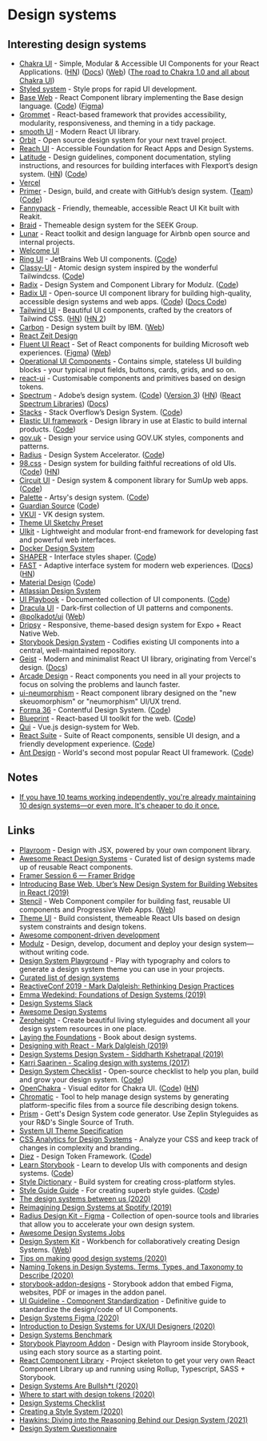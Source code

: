 # Design systems

## Interesting design systems

* [Chakra UI](https://github.com/chakra-ui/chakra-ui) - Simple, Modular & Accessible UI Components for your React Applications. ([HN](https://news.ycombinator.com/item?id=23511811)) ([Docs](https://next.chakra-ui.com/docs/getting-started)) ([Web](https://next.chakra-ui.com)) ([The road to Chakra 1.0 and all about Chakra UI](https://www.youtube.com/watch?v=eeODp2pdRdo))
* [Styled system](https://styled-system.com) - Style props for rapid UI development.
* [Base Web](https://baseweb.design) - React Component library implementing the Base design language. ([Code](https://github.com/uber/baseweb)) ([Figma](https://www.figma.com/c/file/805195278314519508))
* [Grommet](https://grommet.io) - React-based framework that provides accessibility, modularity, responsiveness, and theming in a tidy package.
* [smooth UI](https://github.com/smooth-code/smooth-ui) - Modern React UI library.
* [Orbit](https://orbit.kiwi) - Open source design system for your next travel project.
* [Reach UI](https://github.com/reach/reach-ui) - Accessible Foundation for React Apps and Design Systems.
* [Latitude](https://www.flexport.com/design) - Design guidelines, component documentation, styling instructions, and resources for building interfaces with Flexport’s design system. ([HN](https://news.ycombinator.com/item?id=21461579)) ([Code](https://github.com/flexport/latitude))
* [Vercel](https://vercel.com/design)
* [Primer](https://primer.style) - Design, build, and create with GitHub’s design system. ([Team](https://primer.style/about/#team/)) ([Code](https://github.com/primer/css))
* [Fannypack](https://github.com/fannypackui/fannypack) - Friendly, themeable, accessible React UI Kit built with Reakit.
* [Braid](https://github.com/seek-oss/braid-design-system) - Themeable design system for the SEEK Group.
* [Lunar](https://github.com/airbnb/lunar) - React toolkit and design language for Airbnb open source and internal projects.
* [Welcome UI](http://welcome-ui.com)
* [Ring UI](https://jetbrains.github.io/ring-ui/master/index.html?path=/story/ring-ui-welcome--getting-started) - JetBrains Web UI components. ([Code](https://github.com/JetBrains/ring-ui))
* [Classy-UI](https://classy-ui.io) - Atomic design system inspired by the wonderful Tailwindcss. ([Code](https://github.com/cerebral/classy-ui))
* [Radix](https://radix.modulz.app/docs/getting-started/) - Design System and Component Library for Modulz. ([Code](https://github.com/modulz/radix))
* [Radix UI](https://radix-ui.com/primitives/docs/overview/introduction) - Open-source UI component library for building high-quality, accessible design systems and web apps. ([Code](https://github.com/radix-ui/primitives)) ([Docs Code](https://github.com/radix-ui/website))
* [Tailwind UI](https://tailwindui.com) - Beautiful UI components, crafted by the creators of Tailwind CSS. ([HN](https://news.ycombinator.com/item?id=22422873)) ([HN 2](https://news.ycombinator.com/item?id=22463769))
* [Carbon](https://github.com/carbon-design-system/carbon) - Design system built by IBM. ([Web](https://www.carbondesignsystem.com))
* [React Zeit Design](https://github.com/zeit-ui/react)
* [Fluent UI React](https://github.com/microsoft/fluentui) - Set of React components for building Microsoft web experiences. ([Figma](https://www.figma.com/@microsoft)) ([Web](https://www.microsoft.com/design/fluent/#/))
* [Operational UI Components](https://github.com/contiamo/operational-ui) - Contains simple, stateless UI building blocks - your typical input fields, buttons, cards, grids, and so on.
* [react-ui](https://github.com/siddharthkp/react-ui) - Customisable components and primitives based on design tokens.
* [Spectrum](https://spectrum.adobe.com) - Adobe’s design system. ([Code](https://github.com/adobe/spectrum-css)) ([Version 3](https://github.com/adobe-private/react-spectrum-v3)) ([HN](https://news.ycombinator.com/item?id=23919509)) ([React Spectrum Libraries](https://react-spectrum.adobe.com)) ([Docs](https://react-spectrum.adobe.com/react-aria/getting-started.html))
* [Stacks](https://stackoverflow.design) - Stack Overflow’s Design System. ([Code](https://github.com/StackExchange/Stacks))
* [Elastic UI framework](https://elastic.github.io/eui/#/) - Design library in use at Elastic to build internal products. ([Code](https://github.com/elastic/eui))
* [gov.uk](https://design-system.service.gov.uk) - Design your service using GOV.UK styles, components and patterns.
* [Radius](https://rangle.io/radius/) - Design System Accelerator. ([Code](https://github.com/rangle/radius))
* [98.css](https://jdan.github.io/98.css/) - Design system for building faithful recreations of old UIs. ([Code](https://github.com/jdan/98.css)) ([HN](https://news.ycombinator.com/item?id=22940564))
* [Circuit UI](https://circuit.sumup.com/?path=/story/introduction-welcome--page) - Design system & component library for SumUp web apps. ([Code](https://github.com/sumup-oss/circuit-ui))
* [Palette](https://palette.artsy.net) - Artsy's design system. ([Code](https://github.com/artsy/palette))
* [Guardian Source](https://theguardian.design) ([Code](https://github.com/guardian/source))
* [VKUI](https://github.com/VKCOM/VKUI) - VK design system.
* [Theme UI Sketchy Preset](https://github.com/beerose/theme-ui-sketchy)
* [UIkit](https://github.com/uikit/uikit) - Lightweight and modular front-end framework for developing fast and powerful web interfaces.
* [Docker Design System](https://design.docker.com)
* [SHAPER](https://hihayk.github.io/shaper/) - Interface styles shaper. ([Code](https://github.com/hihayk/shaper))
* [FAST](https://github.com/microsoft/fast) - Adaptive interface system for modern web experiences. ([Docs](https://www.fast.design/docs/introduction/)) ([HN](https://news.ycombinator.com/item?id=24083260))
* [Material Design](https://material.io) ([Code](https://github.com/material-components))
* [Atlassian Design System](https://atlassian.design)
* [UI Playbook](https://uiplaybook.dev) - Documented collection of UI components. ([Code](https://github.com/raunofreiberg/ui-playbook))
* [Dracula UI](https://draculatheme.com/ui) - Dark-first collection of UI patterns and components.
* [@polkadot/ui](https://github.com/polkadot-js/ui) ([Web](https://polkadot.js.org/ui/))
* [Dripsy](https://github.com/nandorojo/dripsy) - Responsive, theme-based design system for Expo + React Native Web.
* [Storybook Design System](https://github.com/storybookjs/design-system) - Codifies existing UI components into a central, well-maintained repository.
* [Geist](https://github.com/geist-org/react) - Modern and minimalist React UI library, originating from Vercel's design. ([Docs](https://react.geist-ui.dev/en-us/guide/introduction))
* [Arcade Design](https://arcade.design) - React components you need in all your projects to focus on solving the problems and launch faster.
* [ui-neumorphism](https://github.com/AKAspanion/ui-neumorphism) - React component library designed on the "new skeuomorphism" or "neumorphism" UI/UX trend.
* [Forma 36](https://f36.contentful.com) - Contentful Design System. ([Code](https://github.com/contentful/forma-36))
* [Blueprint](https://blueprintjs.com) - React-based UI toolkit for the web. ([Code](https://github.com/palantir/blueprint))
* [Qui](https://github.com/Qvant-lab/qui) - Vue.js design-system for Web.
* [React Suite](https://rsuitejs.com) - Suite of React components, sensible UI design, and a friendly development experience. ([Code](https://github.com/rsuite/rsuite))
* [Ant Design](https://ant.design) - World's second most popular React UI framework. ([Code](https://github.com/ant-design/ant-design))

## Notes

* [If you have 10 teams working independently, you're already maintaining 10 design systems—or even more. It's cheaper to do it once.](https://twitter.com/markdalgleish/status/1336954195400802308)

## Links

* [Playroom](https://github.com/seek-oss/playroom) - Design with JSX, powered by your own component library.
* [Awesome React Design Systems](https://github.com/jbranchaud/awesome-react-design-systems) - Curated list of design systems made up of reusable React components.
* [Framer Session 6 — Framer Bridge](https://www.youtube.com/watch?v=WsKSDyxcK5Q)
* [Introducing Base Web, Uber’s New Design System for Building Websites in React (2019)](https://eng.uber.com/introducing-base-web/)
* [Stencil](https://github.com/ionic-team/stencil) - Web Component compiler for building fast, reusable UI components and Progressive Web Apps. ([Web](https://stenciljs.com))
* [Theme UI](https://theme-ui.com) - Build consistent, themeable React UIs based on design system constraints and design tokens.
* [Awesome component-driven development](https://github.com/component-driven/awesome-list)
* [Modulz](https://www.modulz.app) - Design, develop, document and deploy your design system—without writing code.
* [Design System Playground](https://design-system-playground.netlify.com) - Play with typography and colors to generate a design system theme you can use in your projects.
* [Curated list of design systems](https://github.com/miukimiu/design-systems)
* [ReactiveConf 2019 - Mark Dalgleish: Rethinking Design Practices](https://www.youtube.com/watch?v=jnV1u67\_yVg)
* [Emma Wedekind: Foundations of Design Systems (2019)](https://www.youtube.com/watch?v=pXb2jA43A6k)
* [Design Systems Slack](https://design.systems/slack/)
* [Awesome Design Systems](https://github.com/alexpate/awesome-design-systems)
* [Zeroheight](https://zeroheight.com) - Create beautiful living styleguides and document all your design system resources in one place.
* [Laying the Foundations](https://designsystemfoundations.com) - Book about design systems.
* [Designing with React - Mark Dalgleish (2019)](https://www.youtube.com/watch?v=orPcyJMJh7Y)
* [Design Systems Design System - Siddharth Kshetrapal (2019)](https://www.youtube.com/watch?v=gLE6lQU_mEU)
* [Karri Saarinen - Scaling design with systems (2017)](https://www.youtube.com/watch?v=TuLY1cYM57g)
* [Design System Checklist](https://designsystemchecklist.com) - Open-source checklist to help you plan, build and grow your design system. ([Code](https://github.com/ardakaracizmeli/design-system-checklist))
* [OpenChakra](https://openchakra.app) - Visual editor for Chakra UI. ([Code](https://github.com/premieroctet/openchakra)) ([HN](https://news.ycombinator.com/item?id=22307270))
* [Chromatic](https://github.com/ui-js/chromatic) - Tool to help manage design systems by generating platform-specific files from a source file describing design tokens.
* [Prism](https://github.com/GettEngineering/Prism) - Gett's Design System code generator. Use Zeplin Styleguides as your R\&D's Single Source of Truth.
* [System UI Theme Specification](https://github.com/system-ui/theme-specification)
* [CSS Analytics for Design Systems](https://www.projectwallace.com) - Analyze your CSS and keep track of changes in complexity and branding..
* [Diez](https://diez.org) - Design Token Framework. ([Code](https://github.com/diez/diez))
* [Learn Storybook](https://www.learnstorybook.com) - Learn to develop UIs with components and design systems. ([Code](https://github.com/chromaui/learnstorybook-code))
* [Style Dictionary](https://github.com/amzn/style-dictionary) - Build system for creating cross-platform styles.
* [Style Guide Guide](http://bradfrost.github.io/style-guide-guide/) - For creating superb style guides. ([Code](https://github.com/bradfrost/style-guide-guide))
* [The design systems between us (2020)](https://ethanmarcotte.com/wrote/the-design-systems-between-us/)
* [Reimagining Design Systems at Spotify (2019)](https://spotify.design/article/reimagining-design-systems-at-spotify)
* [Radius Design Kit - Figma](https://www.figma.com/community/file/831997833675385869) - Collection of open-source tools and libraries that allow you to accelerate your own design system.
* [Awesome Design Systems Jobs](https://github.com/honzatmn/awesome-design-systems-jobs)
* [Design System Kit](https://github.com/rundsk/dsk) - Workbench for collaboratively creating Design Systems. ([Web](https://rundsk.com))
* [Tips on making good design systems (2020)](https://twitter.com/\_dte/status/1318222844434796544)
* [Naming Tokens in Design Systems. Terms, Types, and Taxonomy to Describe (2020)](https://medium.com/eightshapes-llc/naming-tokens-in-design-systems-9e86c7444676)
* [storybook-addon-designs](https://github.com/pocka/storybook-addon-designs) - Storybook addon that embed Figma, websites, PDF or images in the addon panel.
* [UI Guideline - Component Standardization](https://www.uiguideline.com/components) - Definitive guide to standardize the design/code of UI Components.
* [Design Systems Figma (2020)](https://designsystemsforfigma.com/blog/design-to-engineering-handoff)
* [Introduction to Design Systems for UX/UI Designers (2020)](https://hackernoon.com/introduction-to-design-systems-for-uxui-designers-f1223z7x)
* [Design Systems Benchmark](https://github.com/turolopezsanabria/Design-Systems)
* [Storybook Playroom Addon](https://github.com/rbardini/storybook-addon-playroom) - Design with Playroom inside Storybook, using each story source as a starting point.
* [React Component Library](https://github.com/HarveyD/react-component-library) - Project skeleton to get your very own React Component Library up and running using Rollup, Typescript, SASS + Storybook.
* [Design Systems Are Bullsh\*t (2020)](https://www.blogofpascal.com/post/design-systems-are-bullsh-t)
* [Where to start with design tokens (2020)](https://maecapozzi.com/where-to-start-with-design-tokens/)
* [Design Systems Checklist](https://maecapozzi.com/getting-started-with-design-systems-checklist)
* [Creating a Style System (2020)](https://jonquach.com/posts/creating-a-style-system)
* [Hawkins: Diving into the Reasoning Behind our Design System (2021)](https://netflixtechblog.com/hawkins-diving-into-the-reasoning-behind-our-design-system-964a7357547)
* [Design System Questionnaire](https://github.com/bradfrost/design-system-questionnaire)
